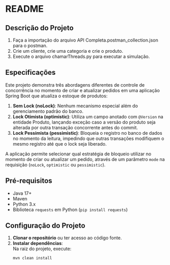 # README

## Descrição do Projeto

1. Faça a importação do arquivo API Completa.postman_collection.json para o postman.
2. Crie um cliente, crie uma categoria e crie o produto.
3. Execute o arquivo chamarThreads.py para executar a simulação.


## Especificações
Este projeto demonstra três abordagens diferentes de controle de concorrência no momento de criar e atualizar pedidos em uma aplicação Spring Boot que atualiza o estoque de produtos:

1. **Sem Lock (noLock)**: Nenhum mecanismo especial além do gerenciamento padrão do banco.
2. **Lock Otimista (optimistic)**: Utiliza um campo anotado com `@Version` na entidade Produto, lançando exceção caso a versão do produto seja alterada por outra transação concorrente antes do commit.
3. **Lock Pessimista (pessimistic)**: Bloqueia o registro no banco de dados no momento da leitura, impedindo que outras transações modifiquem o mesmo registro até que o lock seja liberado.

A aplicação permite selecionar qual estratégia de bloqueio utilizar no momento de criar ou atualizar um pedido, através de um parâmetro `mode` na requisição (`noLock`, `optimistic` ou `pessimistic`).

## Pré-requisitos

- Java 17+  
- Maven  
- Python 3.x  
- Biblioteca `requests` em Python (`pip install requests`)

## Configuração do Projeto

1. **Clonar o repositório** ou ter acesso ao código fonte.
2. **Instalar dependências**:  
   Na raiz do projeto, execute:
   ```bash
   mvn clean install
